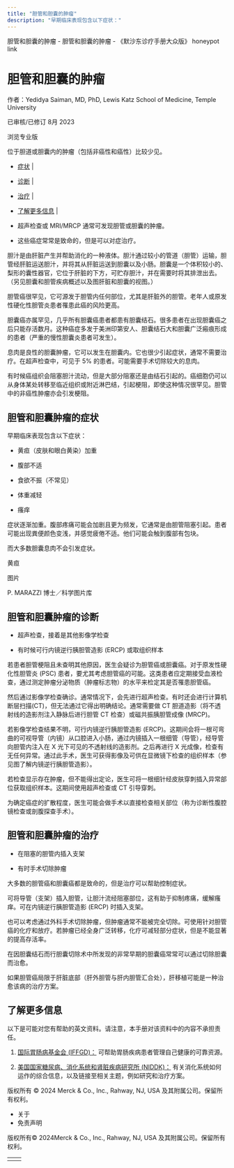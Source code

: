 ```yaml
---
title: "胆管和胆囊的肿瘤"
description: "早期临床表现包含以下症状："
---
```


﻿胆管和胆囊的肿瘤 \- 胆管和胆囊的肿瘤 \- 《默沙东诊疗手册大众版》 honeypot link

# 胆管和胆囊的肿瘤

作者：Yedidya Saiman, MD, PhD, Lewis Katz School of Medicine, Temple University

已审核/已修订 8月 2023

浏览专业版

位于胆道或胆囊内的肿瘤（包括非癌性和癌性）比较少见。

- [症状](#症状_v760676_zh) \|
- [诊断](#诊断_v760691_zh) \|
- [治疗](#治疗_v760699_zh) \|
- [了解更多信息](#了解更多信息_v55621203_zh) \|

- 超声检查或 MRI/MRCP 通常可发现胆管或胆囊的肿瘤。

- 这些癌症常常是致命的，但是可以对症治疗。


胆汁是由肝脏产生并帮助消化的一种液体。胆汁通过较小的管道（胆管）运输，胆管经肝脏运送胆汁，并将其从肝脏运送到胆囊以及小肠。胆囊是一个体积较小的、梨形的囊性器官，它位于肝脏的下方，可贮存胆汁，并在需要时将其排泄出去。（另见胆囊和胆管疾病概述以及图肝脏和胆囊的视图。）

胆管癌很罕见，它可源发于胆管内任何部位，尤其是肝脏外的胆管。老年人或原发性硬化性胆管炎患者罹患此癌的风险更高。

胆囊癌亦属罕见，几乎所有胆囊癌患者都患有胆囊结石。很多患者在出现胆囊癌之后只能存活数月。这种癌症多发于美洲印第安人、胆囊结石大和胆囊广泛瘢痕形成的患者（严重的慢性胆囊炎患者可发生）。

息肉是良性的胆囊肿瘤，它可以发生在胆囊内。它也很少引起症状，通常不需要治疗。在超声检查中，可见于 5% 的患者。可能需要手术切除较大的息肉。

有时候癌组织会阻塞胆汁流动，但是大部分阻塞还是由结石引起的。癌细胞仍可以从身体某处转移至临近组织或附近淋巴结，引起梗阻，即使这种情况很罕见。胆管中的非癌性肿瘤亦会引发梗阻。

## 胆管和胆囊肿瘤的症状

早期临床表现包含以下症状：

- 黄疸（皮肤和眼白黄染）加重

- 腹部不适

- 食欲不振（不常见）

- 体重减轻

- 瘙痒


症状逐渐加重。腹部疼痛可能会加剧且更为频发，它通常是由胆管阻塞引起。患者可能出现粪便颜色变浅，并感觉疲倦不适。他们可能会触到腹部有包块。

而大多数胆囊息肉不会引发症状。

黄疸



图片

P. MARAZZI 博士／科学图片库

## 胆管和胆囊肿瘤的诊断

- 超声检查，接着是其他影像学检查

- 有时候可行内镜逆行胰胆管造影 (ERCP) 或取组织样本


若患者胆管梗阻且未查明其他原因，医生会疑诊为胆管癌或胆囊癌。对于原发性硬化性胆管炎 (PSC) 患者，要尤其考虑胆管癌的可能。这类患者应定期接受血液检查，通过测定肿瘤分泌物质（肿瘤标志物）的水平来检定其是否罹患胆管癌。

然后通过影像学检查确诊。通常情况下，会先进行超声检查。有时还会进行计算机断层扫描(CT)，但无法通过它得出明确结论。通常需要做 CT 胆道造影（将不透射线的造影剂注入静脉后进行胆管 CT 检查）或磁共振胰胆管成像 (MRCP)。

若影像学检查结果不明，可行内镜逆行胰胆管造影 (ERCP)。这期间会将一根可弯曲的可视导管（内镜）从口腔进入小肠，通过内镜插入一根细管（导管），经导管向胆管内注入在 X 光下可见的不透射线的造影剂。之后再进行 X 光成像，检查有无任何异常。通过此手术，医生可获得影像及可供在显微镜下检查的组织样本（参见图了解内镜逆行胰胆管造影）。

若检查显示存在肿瘤，但不能得出定论，医生可将一根细针经皮肤穿刺插入异常部位获取组织样本。这期间使用超声检查或 CT 引导穿刺。

为确定癌症的扩散程度，医生可能会做手术以直接检查相关部位（称为诊断性腹腔镜检查或剖腹探查手术）。

## 胆管和胆囊肿瘤的治疗

- 在阻塞的胆管内插入支架

- 有时手术切除肿瘤


大多数的胆管癌和胆囊癌都是致命的，但是治疗可以帮助控制症状。

可将导管（支架）插入胆管，让胆汁流经阻塞部位，这有助于抑制疼痛，缓解瘙痒。可在内镜逆行胰胆管造影 (ERCP) 时插入支架。

也可以考虑通过外科手术切除肿瘤，但肿瘤通常不能被完全切除。可使用针对胆管癌的化疗和放疗。若肿瘤已经全身广泛转移，化疗可减轻部分症状，但是不能显著的提高存活率。

在因胆囊结石而行胆囊切除术中所发现的非常早期的胆囊癌常常可以通过切除胆囊而治愈。

如果胆管癌局限于肝脏底部（肝外胆管与肝内胆管汇合处），肝移植可能是一种治愈该病的治疗方案。

## 了解更多信息

以下是可能对您有帮助的英文资料。请注意，本手册对该资料中的内容不承担责任。

1. [国际胃肠病基金会 (IFFGD)：](http://www.iffgd.org/) 可帮助胃肠疾病患者管理自己健康的可靠资源。

2. [美国国家糖尿病、消化系统和肾脏疾病研究所 (NIDDK)：](https://www.niddk.nih.gov/) 有关消化系统如何运作的综合信息，以及链接至相关主题，例如研究和治疗方案。




版权所有 © 2024
Merck & Co., Inc., Rahway, NJ, USA 及其附属公司。保留所有权利。

- 关于
- 免责声明

版权所有© 2024Merck & Co., Inc., Rahway, NJ, USA 及其附属公司。保留所有权利。

|     |     |
| --- | --- |
|  |  |